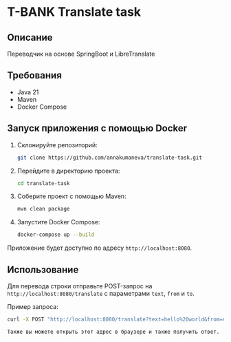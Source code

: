 # T-BANK Translate task

## Описание

Переводчик на основе SpringBoot и LibreTranslate

## Требования

- Java 21
- Maven
- Docker Compose

## Запуск приложения с помощью Docker

1. Склонируйте репозиторий:
    ```sh
    git clone https://github.com/annakumaneva/translate-task.git
    ```
2. Перейдите в директорию проекта:
    ```sh
    cd translate-task
    ```
3. Соберите проект с помощью Maven:
    ```sh
    mvn clean package
    ```
4. Запустите Docker Compose:
    ```sh
    docker-compose up --build
    ```

Приложение будет доступно по адресу `http://localhost:8080`.

## Использование

Для перевода строки отправьте POST-запрос на `http://localhost:8080/translate` с параметрами `text`, `from` и `to`.

Пример запроса:

```sh
curl -X POST "http://localhost:8080/translate?text=hello%20world&from=en&to=ru"

Также вы можете открыть этот адрес в браузере и также получить ответ.
